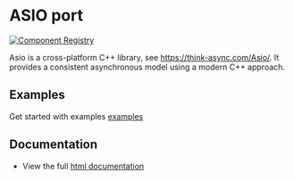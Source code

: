 # ASIO port

[![Component Registry](https://components.espressif.com/components/espressif/asio/badge.svg)](https://components.espressif.com/components/espressif/asio)

Asio is a cross-platform C++ library, see https://think-async.com/Asio/. It provides a consistent asynchronous model using a modern C++ approach.

## Examples

Get started with examples [examples](https://github.com/espressif/esp-protocols/tree/master/components/asio/examples)

## Documentation

* View the full [html documentation](https://docs.espressif.com/projects/esp-protocols/asio/docs/latest/index.html)
